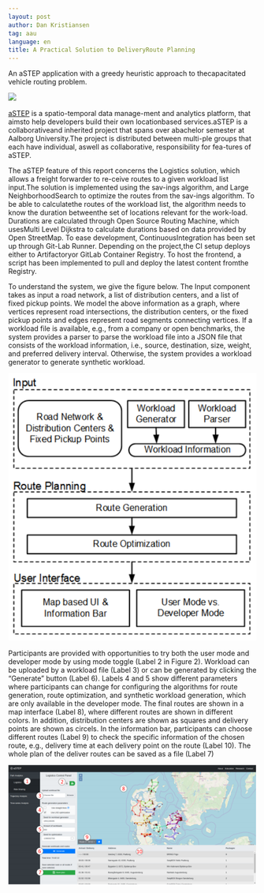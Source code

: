 ```yaml
---
layout: post
author: Dan Kristiansen
tag: aau
language: en
title: A Practical Solution to DeliveryRoute Planning
---
```


An aSTEP application with a greedy heuristic approach to thecapacitated vehicle routing problem.

<img src="https://astep.cs.aau.dk/assets/img/framework.svg" class="img-fluid">

<a href="https://astep.cs.aau.dk">aSTEP</a> is a spatio-temporal data manage-ment and analytics platform, that aimsto help developers build their own locationbased services.aSTEP is a collaborativeand inherited project that spans over abachelor semester at Aalborg University.The project is distributed between multi-ple groups that each have individual, aswell as collaborative, responsibility for fea-tures of aSTEP. 

The aSTEP feature of this report concerns the Logistics solution, which allows a freight forwarder to re-ceive routes to a given workload list input.The solution is implemented using the sav-ings algorithm, and Large NeighborhoodSearch to optimize the routes from the sav-ings algorithm.  To be able to calculatethe routes of the workload list, the algorithm needs to know the duration betweenthe set of locations relevant for the work-load.  Durations are calculated through Open Source Routing Machine, which usesMulti Level Dijkstra to calculate durations based on data provided by Open StreetMap.  To ease development, ContinuousIntegration has been set up through Git-Lab Runner.  Depending on the project,the CI setup deploys either to Artifactoryor GitLab Container Registry. To host the frontend, a script has been implemented to pull and deploy the latest content fromthe Registry.

To understand the system, we give the figure below. The Input component takes as input a road network, a list of distribution
centers, and a list of fixed pickup points. We model the above information as a graph, where vertices represent road intersections, the distribution centers, or the fixed pickup points and edges represent road segments connecting vertices. If a workload file is available, e.g., from a company or open benchmarks, the system provides a parser to parse the workload file
into a JSON file that consists of the workload information, i.e., source, destination, size, weight, and preferred delivery
interval. Otherwise, the system provides a workload generator to generate synthetic workload.

<img src="/images/SystemOverview.png" class="img-fluid">


Participants are provided with opportunities to try both the
user mode and developer mode by using mode toggle (Label
2 in Figure 2). Workload can be uploaded by a workload
file (Label 3) or can be generated by clicking the “Generate”
button (Label 6). Labels 4 and 5 show different parameters
where participants can change for configuring the algorithms
for route generation, route optimization, and synthetic workload generation, which are only available in the developer
mode. The final routes are shown in a map interface (Label
8), where different routes are shown in different colors. In
addition, distribution centers are shown as squares and delivery
points are shown as circels. In the information bar, participants
can choose different routes (Label 9) to check the specific
information of the chosen route, e.g., delivery time at each
delivery point on the route (Label 10). The whole plan of the
deliver routes can be saved as a file (Label 7)

<img src="/images/Interface.png" class="img-fluid">

